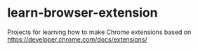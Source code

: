 # learn-browser-extension
Projects for learning how to make Chrome extensions based on https://developer.chrome.com/docs/extensions/
